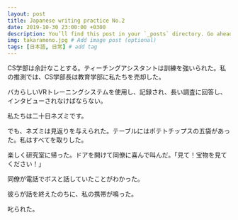 ```yaml
---
layout: post
title: Japanese writing practice No.2
date: 2019-10-30 23:00:00 +0300
description: You’ll find this post in your `_posts` directory. Go ahead and edit it and re-build the site to see your changes. # Add post description (optional)
img: takaramono.jpg # Add image post (optional)
tags: [日本語, 日常] # add tag
---
```


CS学部は余計なことする。ティーチングアシスタントは訓練を強いられた。私の推測では、CS学部長は教育学部に私たちを売却した。

バカらしいVRトレーニングシステムを使用し、記録され、長い調査に回答し、インタビューされなけばならない。

私たちは二十日ネズミです。

でも、ネズミは見返りを与えられた。テーブルにはポテトチップスの五袋があった。私はすべてを取りした。

楽しく研究室に帰った。ドアを開けて同僚に喜んで叫んだ。「見て！宝物を見てください！」

同僚が電話でボスと話していたことがわかった。

彼らが話を終えたのちに、私の携帯が鳴った。

叱られた。
